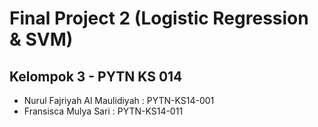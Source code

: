 # Final Project 2 (Logistic Regression & SVM)

## Kelompok 3 - PYTN KS 014

- Nurul Fajriyah Al Maulidiyah  : PYTN-KS14-001 
- Fransisca Mulya Sari          : PYTN-KS14-011 
